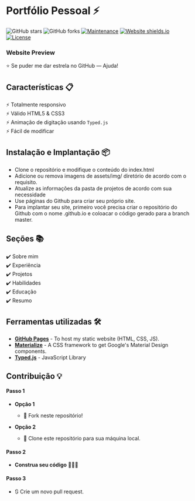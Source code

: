 # Portfólio Pessoal ⚡️ 

![GitHub stars](https://img.shields.io/github/stars/edulima2412/portfolio) 
![GitHub forks](https://img.shields.io/github/forks/edulima2412/portfolio)
[![Maintenance](https://img.shields.io/badge/maintained-yes-green.svg)](https://github.com/edulima2412/portfolio/commits/master)
[![Website shields.io](https://img.shields.io/badge/website-up-yellow)](http://varadbhogayata.github.io/)
[![License](http://img.shields.io/:license-mit-blue.svg?style=flat-square)](http://badges.mit-license.org)

### Website Preview
<p align="center"> 
  <kbd>
    <a href="https://edulima2412.github.io" target="_blank">
  </a>
  </kbd>
</p>

:star: Se puder me dar estrela no GitHub — Ajuda!

## Características 📋
⚡️ Totalmente responsivo\
⚡️ Válido HTML5 & CSS3\
⚡️ Animação de digitação usando `Typed.js`\
⚡️ Fácil de modificar

## Instalação e Implantação 📦
- Clone o repositório e modifique o conteúdo do index.html
- Adicione ou remova imagens de assets/img/ diretório de acordo com o requisito.
- Atualize as informações da pasta de projetos de acordo com sua necessidade
- Use páginas do Github para criar seu próprio site.
- Para implantar seu site, primeiro você precisa criar o repositório do Github com o nome <your-github-username>.github.io e coloacar o código gerado para a branch master.

## Seções 📚
✔️ Sobre mim\
✔️ Experiência\
✔️ Projetos\
✔️ Habilidades\
✔️ Educação\
✔️ Resumo

## Ferramentas utilizadas 🛠️
* [<b>GitHub Pages</b>](https://create-react-app.dev/docs/deployment/#github-pages) - To host my static website (HTML, CSS, JS).
* [<b>Materialize</b>](https://materializecss.com/) - A CSS framework to get Google's Material Design components.
* [<b>Typed.js</b>](https://mattboldt.com/demos/typed-js/) - JavaScript Library

## Contribuição 💡
#### Passo 1

- **Opção 1**
    - 🍴 Fork neste repositório!

- **Opção 2**
    - 👯 Clone este repositório para sua máquina local.

#### Passo 2

- **Construa seu código** 🔨🔨🔨

#### Passo 3

- 🔃 Crie um novo pull request.
